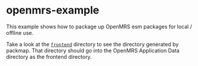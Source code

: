 # openmrs-example

This example shows how to package up OpenMRS esm packages for local / offline use.

Take a look at the [`frontend`](frontend) directory to see the directory generated by packmap. That directory should go into the OpenMRS Application Data directory as the frontend directory.